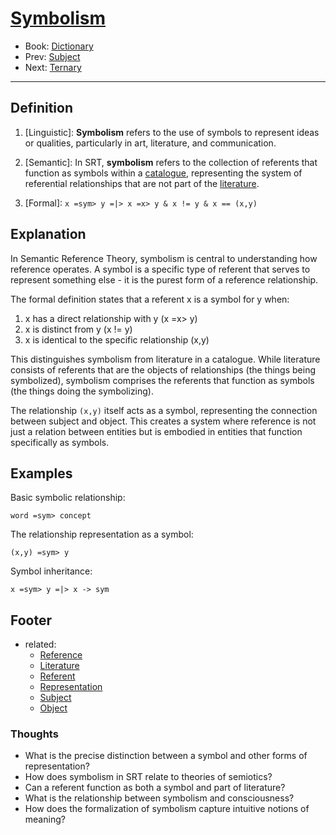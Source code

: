 # [Symbolism](https://dna-platform.github.io/inexplicable-phenomena/dictionary/symbolism.html)
- Book: [Dictionary](./.dictionary.md)
- Prev: [Subject](./subject.md)
- Next: [Ternary](./ternary.md)
---

## Definition

1. [Linguistic]: **Symbolism** refers to the use of symbols to represent ideas or qualities, particularly in art, literature, and communication.

2. [Semantic]: In SRT, **symbolism** refers to the collection of referents that function as symbols within a [catalogue](catalogue.md), representing the system of referential relationships that are not part of the [literature](literature.md).

3. [Formal]: `x =sym> y =|> x =x> y & x != y & x == (x,y)`

## Explanation

In Semantic Reference Theory, symbolism is central to understanding how reference operates. A symbol is a specific type of referent that serves to represent something else - it is the purest form of a reference relationship.

The formal definition states that a referent x is a symbol for y when:
1. x has a direct relationship with y (x =x> y)
2. x is distinct from y (x != y)
3. x is identical to the specific relationship (x,y)

This distinguishes symbolism from literature in a catalogue. While literature consists of referents that are the objects of relationships (the things being symbolized), symbolism comprises the referents that function as symbols (the things doing the symbolizing).

The relationship `(x,y)` itself acts as a symbol, representing the connection between subject and object. This creates a system where reference is not just a relation between entities but is embodied in entities that function specifically as symbols.

## Examples

Basic symbolic relationship:
```
word =sym> concept
```

The relationship representation as a symbol:
```
(x,y) =sym> y
```

Symbol inheritance:
```
x =sym> y =|> x -> sym
```

## Footer
- related: 
  - [Reference](reference.md)
  - [Literature](literature.md)
  - [Referent](referent.md)
  - [Representation](reference.md)
  - [Subject](subject.md)
  - [Object](object.md)

### Thoughts
  - What is the precise distinction between a symbol and other forms of representation?
  - How does symbolism in SRT relate to theories of semiotics?
  - Can a referent function as both a symbol and part of literature?
  - What is the relationship between symbolism and consciousness?
  - How does the formalization of symbolism capture intuitive notions of meaning?